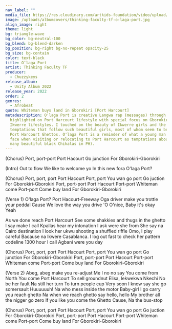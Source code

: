 ```yaml
---
nav_label: ""
media_file: https://res.cloudinary.com/artkids-foundation/video/upload/v1664797988/02._Thinking_Faculty_TF_-_O_laga_Port_hgdnkv.mp3
image: /uploads/albumcovers/thinking-faculty-tf-o-laga-port.jpg
align_image: right
theme: light
bg: triangle-wave
bg_color: bg-neutral-100
bg_blend: bg-blend-darken
bg_position: bg-right bg-no-repeat opacity-25
bg_size: bg-contain
color: text-black
title: O’laga Port
artist: Thinking Faculty TF
producer:
  - Chuzzykeys
release_album:
  - Unity Album 2022
release_year: 2022
order: 2
genres:
  - Afrobeat
quote: Whiteman buys land in Gborokiri [Port Harcourt]
metadescription: O'laga Port is creative Langwa rap (messages) through which I
  highlighted on Port Harcourt lifestyle with special focus on Gborokiri and
  Ikwerre lifestyles. I touched on the beauty of Ikwerre girls and the natural
  temptations that follow such beautiful girls, most of whom seem to be found in
  Port Harcourt Ghettos. O'laga Port is a reminder of what a young man could
  face when visiting or relocating to Port Harcourt as temptations abound (Too
  many beautiful black Chikalas in PH).
---
```


(Chorus)
Port, port-port
Port Hacourt
Go junction
For Gborokiri-Gborokiri

(Intro)
Out to flow
We like to welcome yo
In this new fora
O'laga Port?

(Chorus)
Port, port, port
Port Hacourt
Port, port
You wan go port
Go juction
For Gborokiri-Gborokiri
Port, port-port
Port Hacourt
Port-port
Whiteman come
Port-port
Come buy land
For Gborokiri-Gborokiri

(Verse 1)
O'laga Port?
Port Hacourt-Freeway
Oga driver make you trottle your peddal
Cause
We love the way you drive 'O
O'nice,
Baby it's okay
Yeah

As we done reach Port Harcourt
See some shakkies and thugs in the ghetto
I say make I call
Kpallas hear my intonation
I ask were she from
She say na Cairo destination
I look her ukwu shooting a shuffled riffle
Omo, I play careful
Bacause na Ikwere Casablanca.
I log out fast to check her pattern codeline
1300 hour
I call Agbani were you day

(Chorus)
Port, port, port
Port Hacourt
Port, port
You wan go port
Go junction
For Gborokiri-Gborokiri
Port, port-port
Port Hacourt
Port-port
Whiteman come
Port-port
Come buy land
For Gborokiri-Gborokiri

(Verse 2)
Abeg, abeg make you re-adjust
Me I no no say
You come from North
You come Port Harcourt
To sell groundnut
Elisa, lekwekwa Nkechi
No be her fault
Na still her turn
To turn people cup
Very soon I know say she go somersault
Huuuuuuh!
Na who mess inside the motor
Baby-girl I go carry you reach ghetto
Na when we reach ghetto say hello, hello
My brother all the nigger go zero
If you like you come the Ghetto
Cause,
 Na the bus-stop

(Chorus)
Port, port, port
Port Hacourt
Port, port
You wan go port
Go juction
For Gborokiri-Gborokiri
Port, port-port
Port Hacourt
Port-port
Whiteman come
Port-port
Come buy land
For Gborokiri-Gborokiri